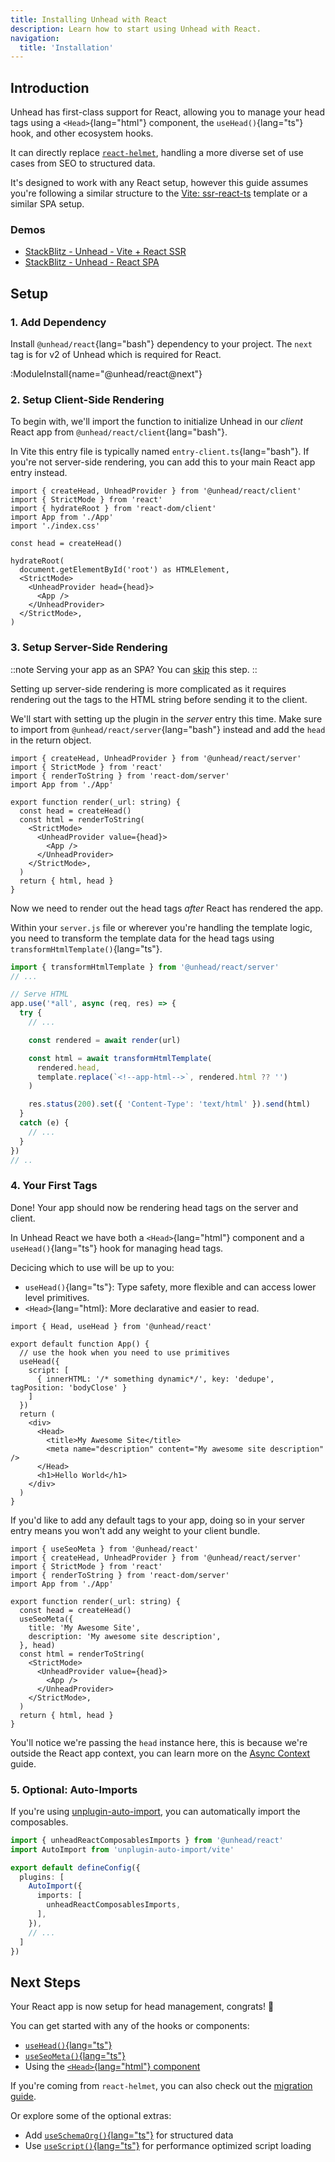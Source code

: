 ```yaml
---
title: Installing Unhead with React
description: Learn how to start using Unhead with React.
navigation:
  title: 'Installation'
---
```


## Introduction

Unhead has first-class support for React, allowing you to manage your head tags using a `<Head>`{lang="html"} component, the `useHead()`{lang="ts"} hook, and other ecosystem hooks.

It can directly replace [`react-helmet`](https://github.com/nfl/react-helmet), handling a more diverse set of use cases from SEO to structured data.

It's designed to work with any React setup, however this guide assumes you're following a similar structure to the [Vite: ssr-react-ts](https://github.com/bluwy/create-vite-extra/tree/master/template-ssr-react-ts) template
or a similar SPA setup.

### Demos

- [StackBlitz - Unhead - Vite + React SSR](https://stackblitz.com/edit/github-1ftqrmwn)
- [StackBlitz - Unhead - React SPA](https://stackblitz.com/edit/vitejs-vite-9ztda642)

## Setup

### 1. Add Dependency

Install `@unhead/react`{lang="bash"} dependency to your project. The `next` tag is for v2 of Unhead which is required for React.

:ModuleInstall{name="@unhead/react@next"}

### 2. Setup Client-Side Rendering

To begin with, we'll import the function to initialize Unhead in our _client_ React app from `@unhead/react/client`{lang="bash"}.

In Vite this entry file is typically named `entry-client.ts`{lang="bash"}. If you're not server-side rendering, you can add this to your main React app entry instead.

```tsx {3,6-7} [src/entry-client.ts]
import { createHead, UnheadProvider } from '@unhead/react/client'
import { StrictMode } from 'react'
import { hydrateRoot } from 'react-dom/client'
import App from './App'
import './index.css'

const head = createHead()

hydrateRoot(
  document.getElementById('root') as HTMLElement,
  <StrictMode>
    <UnheadProvider head={head}>
      <App />
    </UnheadProvider>
  </StrictMode>,
)
```

### 3. Setup Server-Side Rendering

::note
Serving your app as an SPA? You can [skip](/docs/react/installation#_4-your-first-tags) this step.
::

Setting up server-side rendering is more complicated as it requires rendering out the tags to the HTML string before sending it to the client.

We'll start with setting up the plugin in the _server_ entry this time. Make sure to import from `@unhead/react/server`{lang="bash"} instead
and add the `head` in the return object.

```tsx {3,7-8,13} [src/entry-server.ts]
import { createHead, UnheadProvider } from '@unhead/react/server'
import { StrictMode } from 'react'
import { renderToString } from 'react-dom/server'
import App from './App'

export function render(_url: string) {
  const head = createHead()
  const html = renderToString(
    <StrictMode>
      <UnheadProvider value={head}>
        <App />
      </UnheadProvider>
    </StrictMode>,
  )
  return { html, head }
}
```

Now we need to render out the head tags _after_ React has rendered the app.

Within your `server.js` file or wherever you're handling the template logic, you need to transform the template data
for the head tags using `transformHtmlTemplate()`{lang="ts"}.

```ts {1,9-14} [server.ts]
import { transformHtmlTemplate } from '@unhead/react/server'
// ...

// Serve HTML
app.use('*all', async (req, res) => {
  try {
    // ...

    const rendered = await render(url)

    const html = await transformHtmlTemplate(
      rendered.head,
      template.replace(`<!--app-html-->`, rendered.html ?? '')
    )

    res.status(200).set({ 'Content-Type': 'text/html' }).send(html)
  }
  catch (e) {
    // ...
  }
})
// ..
```

### 4. Your First Tags

Done! Your app should now be rendering head tags on the server and client.

In Unhead React we have both a `<Head>`{lang="html"} component and a `useHead()`{lang="ts"} hook for managing head tags.

Decicing which to use will be up to you:
- `useHead()`{lang="ts"}: Type safety, more flexible and can access lower level primitives.
- `<Head>`{lang="html}: More declarative and easier to read.

```tsx [App.tsx]
import { Head, useHead } from '@unhead/react'

export default function App() {
  // use the hook when you need to use primitives
  useHead({
    script: [
      { innerHTML: '/* something dynamic*/', key: 'dedupe', tagPosition: 'bodyClose' }
    ]
  })
  return (
    <div>
      <Head>
        <title>My Awesome Site</title>
        <meta name="description" content="My awesome site description" />
      </Head>
      <h1>Hello World</h1>
    </div>
  )
}
```

If you'd like to add any default tags to your app, doing so in your server entry means you won't add any weight
to your client bundle.

```tsx {4,11-14} [src/entry-server.tsx]
import { useSeoMeta } from '@unhead/react'
import { createHead, UnheadProvider } from '@unhead/react/server'
import { StrictMode } from 'react'
import { renderToString } from 'react-dom/server'
import App from './App'

export function render(_url: string) {
  const head = createHead()
  useSeoMeta({
    title: 'My Awesome Site',
    description: 'My awesome site description',
  }, head)
  const html = renderToString(
    <StrictMode>
      <UnheadProvider value={head}>
        <App />
      </UnheadProvider>
    </StrictMode>,
  )
  return { html, head }
}
```

You'll notice we're passing the `head` instance here, this is because we're outside the React app context, you can learn more
on the [Async Context](/docs/React/guides/managing-context) guide.

### 5. Optional: Auto-Imports

If you're using  [unplugin-auto-import](https://github.com/antfu/unplugin-auto-import), you can automatically import the composables.

```ts [vite.config.ts]
import { unheadReactComposablesImports } from '@unhead/react'
import AutoImport from 'unplugin-auto-import/vite'

export default defineConfig({
  plugins: [
    AutoImport({
      imports: [
        unheadReactComposablesImports,
      ],
    }),
    // ...
  ]
})
```

## Next Steps

Your React app is now setup for head management, congrats! 🎉

You can get started with any of the hooks or components:
- [`useHead()`{lang="ts"}](/docs/api/use-head)
- [`useSeoMeta()`{lang="ts"}](/docs/api/use-seo-meta)
- Using the [`<Head>`{lang="html"} component](/docs/react/guides/components)

If you're coming from `react-helmet`, you can also check out the [migration guide](/docs/react/guides/migrate-from-react-helmet).

Or explore some of the optional extras:

- Add [`useSchemaOrg()`{lang="ts"}](/docs/api/use-schema-org) for structured data
- Use [`useScript()`{lang="ts"}](/docs/scripts/introduction) for performance optimized script loading
